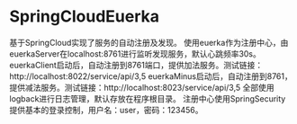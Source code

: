 # SpringCloudEuerka
基于SpringCloud实现了服务的自动注册及发现。
使用euerka作为注册中心，由euerkaServer在localhost:8761进行监听发现服务，默认心跳频率30s。
euerkaClient启动后，自动注册到8761端口，提供加法服务。测试链接：http://localhost:8022/service/api/3,5
euerkaMinus启动后，自动注册到8761，提供减法服务。测试链接：http://localhost:8023/service/api/3,5
全部使用logback进行日志管理，默认存放在程序根目录。
注册中心使用SpringSecurity提供基本的登录控制，用户名：user，密码：123456。
